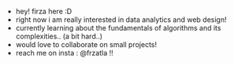 - hey! firza here :D
- right now i am really interested in data analytics and web design!
- currently learning about the fundamentals of algorithms and its complexities.. (a bit hard..)
- would love to collaborate on small projects!
- reach me on insta : @frzatla !!
  

<!---
frzatla/frzatla is a ✨ special ✨ repository because its `README.md` (this file) appears on your GitHub profile.
You can click the Preview link to take a look at your changes.
--->
